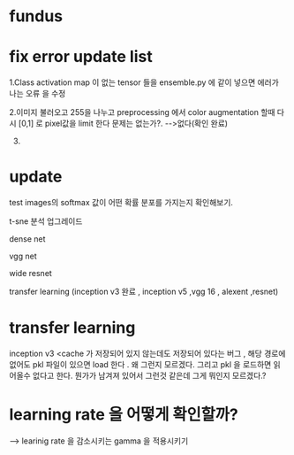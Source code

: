 # fundus

# fix error update list 

1.Class activation map 이 없는 tensor 들을 ensemble.py 에 같이 넣으면 에러가 나는 오류 을 수정

2.이미지 불러오고 255을 나누고 preprocessing 에서 color augmentation 할때 다시 [0,1] 로 pixel값을 limit 한다 문제는 없는가?. -->없다(확인 완료)

3.

# update 

test images의 softmax 값이 어떤 확률 분포를 가지는지 확인해보기.

t-sne 분석 업그레이드 

dense net 

vgg net 

wide resnet 

transfer learning (inception v3 완료 , inception v5 ,vgg 16 , alexent ,resnet)


# transfer learning 

inception v3 
<cache 가 저장되어 있지 않는데도 저장되어 있다는 버그 , 해당 경로에 없어도 pkl 파일이 있으면 load 한다 . 왜 그런지 모르겠다.
그리고 pkl 을 로드하면 읽어올수 없다고 한다. 뭔가가 남겨져 있어서 그런것 같은데 그게 뭐인지 모르겠다.?
>



# learning rate 을 어떻게 확인할까?
--> learinig rate 을 감소시키는 gamma 을 적용시키기
